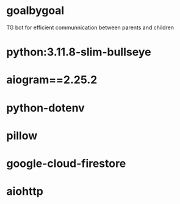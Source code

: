 # goalbygoal
TG bot for efficient communnication between parents and children

# python:3.11.8-slim-bullseye
# aiogram==2.25.2
# python-dotenv
# pillow
# google-cloud-firestore
# aiohttp

